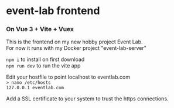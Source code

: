 
# event-lab frontend
### On Vue 3 + Vite + Vuex

This is the frontend on my new hobby project Event Lab.   
For now it runs with my Docker project "event-lab-server"

`npm i` to install on first download   
`npm run dev` to run the vite app

Edit your hostfile to point localhost to eventlab.com   
`> nano /etc/hosts`   
`127.0.0.1 eventlab.com` 

Add a SSL certificate to your system to trust the https connections.